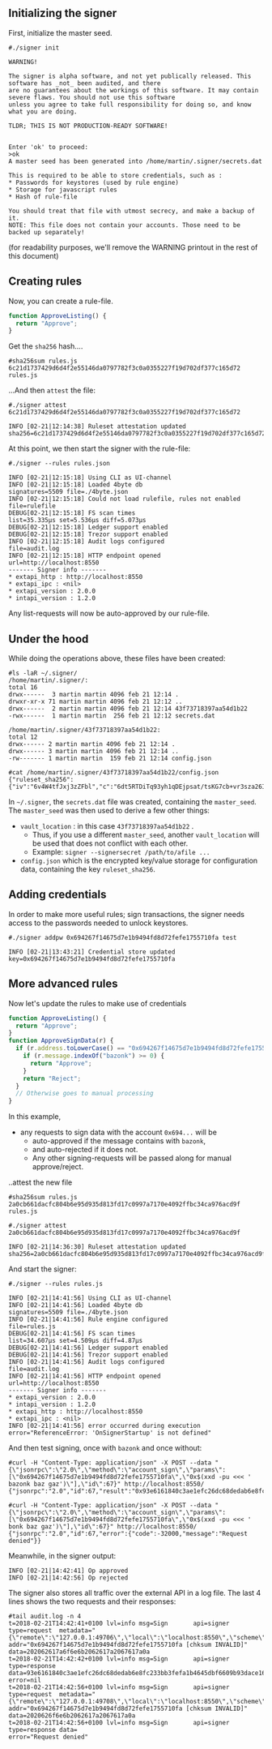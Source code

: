 ## Initializing the signer

First, initialize the master seed.

```text
#./signer init

WARNING!

The signer is alpha software, and not yet publically released. This software has _not_ been audited, and there
are no guarantees about the workings of this software. It may contain severe flaws. You should not use this software
unless you agree to take full responsibility for doing so, and know what you are doing.

TLDR; THIS IS NOT PRODUCTION-READY SOFTWARE!


Enter 'ok' to proceed:
>ok
A master seed has been generated into /home/martin/.signer/secrets.dat

This is required to be able to store credentials, such as :
* Passwords for keystores (used by rule engine)
* Storage for javascript rules
* Hash of rule-file

You should treat that file with utmost secrecy, and make a backup of it.
NOTE: This file does not contain your accounts. Those need to be backed up separately!
```

(for readability purposes, we'll remove the WARNING printout in the rest of this document)

## Creating rules

Now, you can create a rule-file.

```javascript
function ApproveListing() {
  return "Approve";
}
```

Get the `sha256` hash....

```text
#sha256sum rules.js
6c21d1737429d6d4f2e55146da0797782f3c0a0355227f19d702df377c165d72  rules.js
```

...And then `attest` the file:

```text
#./signer attest 6c21d1737429d6d4f2e55146da0797782f3c0a0355227f19d702df377c165d72

INFO [02-21|12:14:38] Ruleset attestation updated              sha256=6c21d1737429d6d4f2e55146da0797782f3c0a0355227f19d702df377c165d72
```

At this point, we then start the signer with the rule-file:

```text
#./signer --rules rules.json

INFO [02-21|12:15:18] Using CLI as UI-channel
INFO [02-21|12:15:18] Loaded 4byte db                          signatures=5509 file=./4byte.json
INFO [02-21|12:15:18] Could not load rulefile, rules not enabled file=rulefile
DEBUG[02-21|12:15:18] FS scan times                            list=35.335µs set=5.536µs diff=5.073µs
DEBUG[02-21|12:15:18] Ledger support enabled
DEBUG[02-21|12:15:18] Trezor support enabled
INFO [02-21|12:15:18] Audit logs configured                    file=audit.log
INFO [02-21|12:15:18] HTTP endpoint opened                     url=http://localhost:8550
------- Signer info -------
* extapi_http : http://localhost:8550
* extapi_ipc : <nil>
* extapi_version : 2.0.0
* intapi_version : 1.2.0
```

Any list-requests will now be auto-approved by our rule-file.

## Under the hood

While doing the operations above, these files have been created:

```text
#ls -laR ~/.signer/
/home/martin/.signer/:
total 16
drwx------  3 martin martin 4096 feb 21 12:14 .
drwxr-xr-x 71 martin martin 4096 feb 21 12:12 ..
drwx------  2 martin martin 4096 feb 21 12:14 43f73718397aa54d1b22
-rwx------  1 martin martin  256 feb 21 12:12 secrets.dat

/home/martin/.signer/43f73718397aa54d1b22:
total 12
drwx------ 2 martin martin 4096 feb 21 12:14 .
drwx------ 3 martin martin 4096 feb 21 12:14 ..
-rw------- 1 martin martin  159 feb 21 12:14 config.json

#cat /home/martin/.signer/43f73718397aa54d1b22/config.json
{"ruleset_sha256":{"iv":"6v4W4tfJxj3zZFbl","c":"6dt5RTDiTq93yh1qDEjpsat/tsKG7cb+vr3sza26IPL2fvsQ6ZoqFx++CPUa8yy6fD9Bbq41L01ehkKHTG3pOAeqTW6zc/+t0wv3AB6xPmU="}}
```

In `~/.signer`, the `secrets.dat` file was created, containing the `master_seed`.
The `master_seed` was then used to derive a few other things:

- `vault_location` : in this case `43f73718397aa54d1b22` .
  - Thus, if you use a different `master_seed`, another `vault_location` will be used that does not conflict with each other.
  - Example: `signer --signersecret /path/to/afile ...`
- `config.json` which is the encrypted key/value storage for configuration data, containing the key `ruleset_sha256`.

## Adding credentials

In order to make more useful rules; sign transactions, the signer needs access to the passwords needed to unlock keystores.

```text
#./signer addpw 0x694267f14675d7e1b9494fd8d72fefe1755710fa test

INFO [02-21|13:43:21] Credential store updated                 key=0x694267f14675d7e1b9494fd8d72fefe1755710fa
```

## More advanced rules

Now let's update the rules to make use of credentials

```javascript
function ApproveListing() {
  return "Approve";
}
function ApproveSignData(r) {
  if (r.address.toLowerCase() == "0x694267f14675d7e1b9494fd8d72fefe1755710fa") {
    if (r.message.indexOf("bazonk") >= 0) {
      return "Approve";
    }
    return "Reject";
  }
  // Otherwise goes to manual processing
}
```

In this example,

- any requests to sign data with the account `0x694...` will be
  - auto-approved if the message contains with `bazonk`,
  - and auto-rejected if it does not.
  - Any other signing-requests will be passed along for manual approve/reject.

..attest the new file

```text
#sha256sum rules.js
2a0cb661dacfc804b6e95d935d813fd17c0997a7170e4092ffbc34ca976acd9f  rules.js

#./signer attest 2a0cb661dacfc804b6e95d935d813fd17c0997a7170e4092ffbc34ca976acd9f

INFO [02-21|14:36:30] Ruleset attestation updated              sha256=2a0cb661dacfc804b6e95d935d813fd17c0997a7170e4092ffbc34ca976acd9f
```

And start the signer:

```
#./signer --rules rules.js

INFO [02-21|14:41:56] Using CLI as UI-channel
INFO [02-21|14:41:56] Loaded 4byte db                          signatures=5509 file=./4byte.json
INFO [02-21|14:41:56] Rule engine configured                   file=rules.js
DEBUG[02-21|14:41:56] FS scan times                            list=34.607µs set=4.509µs diff=4.87µs
DEBUG[02-21|14:41:56] Ledger support enabled
DEBUG[02-21|14:41:56] Trezor support enabled
INFO [02-21|14:41:56] Audit logs configured                    file=audit.log
INFO [02-21|14:41:56] HTTP endpoint opened                     url=http://localhost:8550
------- Signer info -------
* extapi_version : 2.0.0
* intapi_version : 1.2.0
* extapi_http : http://localhost:8550
* extapi_ipc : <nil>
INFO [02-21|14:41:56] error occurred during execution          error="ReferenceError: 'OnSignerStartup' is not defined"
```

And then test signing, once with `bazonk` and once without:

```
#curl -H "Content-Type: application/json" -X POST --data "{\"jsonrpc\":\"2.0\",\"method\":\"account_sign\",\"params\":[\"0x694267f14675d7e1b9494fd8d72fefe1755710fa\",\"0x$(xxd -pu <<< '  bazonk baz gaz')\"],\"id\":67}" http://localhost:8550/
{"jsonrpc":"2.0","id":67,"result":"0x93e6161840c3ae1efc26dc68dedab6e8fc233bb3fefa1b4645dbf6609b93dace160572ea4ab33240256bb6d3dadb60dcd9c515d6374d3cf614ee897408d41d541c"}

#curl -H "Content-Type: application/json" -X POST --data "{\"jsonrpc\":\"2.0\",\"method\":\"account_sign\",\"params\":[\"0x694267f14675d7e1b9494fd8d72fefe1755710fa\",\"0x$(xxd -pu <<< '  bonk baz gaz')\"],\"id\":67}" http://localhost:8550/
{"jsonrpc":"2.0","id":67,"error":{"code":-32000,"message":"Request denied"}}
```

Meanwhile, in the signer output:

```text
INFO [02-21|14:42:41] Op approved
INFO [02-21|14:42:56] Op rejected
```

The signer also stores all traffic over the external API in a log file. The last 4 lines shows the two requests and their responses:

```text
#tail audit.log -n 4
t=2018-02-21T14:42:41+0100 lvl=info msg=Sign       api=signer type=request  metadata="{\"remote\":\"127.0.0.1:49706\",\"local\":\"localhost:8550\",\"scheme\":\"HTTP/1.1\"}" addr="0x694267f14675d7e1b9494fd8d72fefe1755710fa [chksum INVALID]" data=202062617a6f6e6b2062617a2067617a0a
t=2018-02-21T14:42:42+0100 lvl=info msg=Sign       api=signer type=response data=93e6161840c3ae1efc26dc68dedab6e8fc233bb3fefa1b4645dbf6609b93dace160572ea4ab33240256bb6d3dadb60dcd9c515d6374d3cf614ee897408d41d541c error=nil
t=2018-02-21T14:42:56+0100 lvl=info msg=Sign       api=signer type=request  metadata="{\"remote\":\"127.0.0.1:49708\",\"local\":\"localhost:8550\",\"scheme\":\"HTTP/1.1\"}" addr="0x694267f14675d7e1b9494fd8d72fefe1755710fa [chksum INVALID]" data=2020626f6e6b2062617a2067617a0a
t=2018-02-21T14:42:56+0100 lvl=info msg=Sign       api=signer type=response data=                                                                                                                                   error="Request denied"
```
